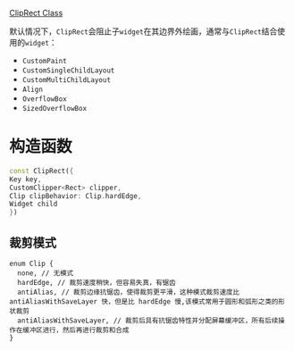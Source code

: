 
[ClipRect Class](https://api.flutter.dev/flutter/widgets/ClipRect-class.html)

默认情况下，`ClipRect`会阻止子`widget`在其边界外绘画，通常与`ClipRect`结合使用的`widget`：

* `CustomPaint`
* `CustomSingleChildLayout`
* `CustomMultiChildLayout`
* `Align`
* `OverflowBox`
* `SizedOverflowBox`

# 构造函数

```dart
const ClipRect({
Key key,
CustomClipper<Rect> clipper,
Clip clipBehavior: Clip.hardEdge,
Widget child
})
```

## 裁剪模式

```
enum Clip {
  none, // 无模式
  hardEdge, // 裁剪速度稍快，但容易失真，有锯齿
  antiAlias, // 裁剪边缘抗锯齿，使得裁剪更平滑，这种模式裁剪速度比 antiAliasWithSaveLayer 快，但是比 hardEdge 慢,该模式常用于圆形和弧形之类的形状裁剪
  antiAliasWithSaveLayer, // 裁剪后具有抗锯齿特性并分配屏幕缓冲区，所有后续操作在缓冲区进行，然后再进行裁剪和合成
}
```